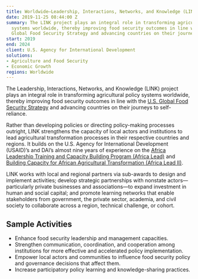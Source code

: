 ```yaml
---
title: Worldwide—Leadership, Interactions, Networks, and Knowledge (LINK)
date: 2019-11-25 08:44:00 Z
summary: The LINK project plays an integral role in transforming agricultural policy
  systems worldwide, thereby improving food security outcomes in line with the U.S.
  Global Food Security Strategy and advancing countries on their journeys to self-reliance.
start: 2019
end: 2024
client: U.S. Agency for International Development
solutions:
- Agriculture and Food Security
- Economic Growth
regions: Worldwide
---
```


The Leadership, Interactions, Networks, and Knowledge (LINK) project plays an integral role in transforming agricultural policy systems worldwide, thereby improving food security outcomes in line with the [U.S. Global Food Security Strategy](https://www.usaid.gov/what-we-do/agriculture-and-food-security/us-government-global-food-security-strategy) and advancing countries on their journeys to self-reliance.

Rather than developing policies or directing policy-making processes outright, LINK strengthens the capacity of local actors and institutions to lead agricultural transformation processes in their respective countries and regions. It builds on the U.S. Agency for International Development (USAID)’s and DAI’s almost nine years of experience on the [Africa Leadership Training and Capacity Building Program (Africa Lead)](https://www.dai.com/our-work/projects/africa-leadership-training-and-capacity-building-program-africa-lead) and [Building Capacity for African Agricultural Transformation (Africa Lead II)](https://www.dai.com/our-work/projects/africa-africa-lead-ii).

LINK works with local and regional partners via sub-awards to design and implement activities; develop strategic partnerships with nonstate actors—particularly private businesses and associations—to expand investment in human and social capital; and promote learning networks that enable stakeholders from government, the private sector, academia, and civil society to collaborate across a region, technical challenge, or cohort.

## Sample Activities

* Enhance food security leadership and management capacities.
* Strengthen communication, coordination, and cooperation among institutions for more effective and accelerated policy implementation.
* Empower local actors and communities to influence food security policy and governance decisions that affect them.
* Increase participatory policy learning and knowledge-sharing practices.